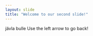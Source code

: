 ```yaml
---
layout: slide
title: "Welcome to our second slide!"
---
```

jävla bulle
Use the left arrow to go back!

